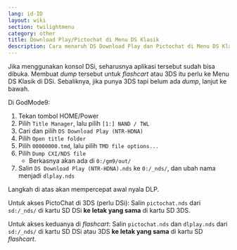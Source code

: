 ```yaml
---
lang: id-ID
layout: wiki
section: twilightmenu
category: other
title: Download Play/Pictochat di Menu DS Klasik
description: Cara menaruh DS Download Play dan Pictochat di Menu DS Klasik TWiLight Menu++
---
```


Jika menggunakan konsol DSi, seharusnya aplikasi tersebut sudah bisa dibuka. Membuat *dump* tersebut untuk *flashcart* atau 3DS itu perlu ke Menu DS Klasik di DSi. Sebaliknya, jika punya 3DS tapi belum ada *dump*, lanjut ke bawah.

Di GodMode9:
1. Tekan tombol HOME/Power
1. Pilih `Title Manager`, lalu pilih `[1:] NAND / TWL`
1. Cari dan pilih `DS Download Play (NTR-HDNA)`
1. Pilih `Open title folder`
1. Pilih `00000000.tmd`, lalu pilih `TMD file options...`
1. Pilih `Dump CXI/NDS file`
    - Berkasnya akan ada di `0:/gm9/out/`
1. Salin `DS Download Play (NTR-HDNA).nds` ke `0:/_nds/`, dan ubah nama menjadi `dlplay.nds`

Langkah di atas akan mempercepat awal nyala DLP.

Untuk akses PictoChat di 3DS (perlu DSi): Salin `pictochat.nds` dari `sd:/_nds/` di kartu SD DSi **ke letak yang sama** di kartu SD 3DS.

Untuk akses keduanya di *flashcart*: Salin `pictochat.nds` dan `dlplay.nds` dari `sd:/_nds/` di kartu SD DSi atau 3DS **ke letak yang sama** di kartu SD *flashcart*.
